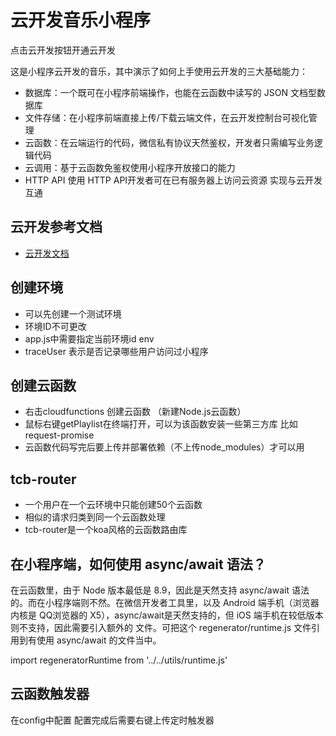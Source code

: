 # 云开发音乐小程序

  点击云开发按钮开通云开发

这是小程序云开发的音乐，其中演示了如何上手使用云开发的三大基础能力：

- 数据库：一个既可在小程序前端操作，也能在云函数中读写的 JSON 文档型数据库
- 文件存储：在小程序前端直接上传/下载云端文件，在云开发控制台可视化管理
- 云函数：在云端运行的代码，微信私有协议天然鉴权，开发者只需编写业务逻辑代码
- 云调用：基于云函数免鉴权使用小程序开放接口的能力
- HTTP API 使用 HTTP API开发者可在已有服务器上访问云资源 实现与云开发互通

## 云开发参考文档

- [云开发文档](https://developers.weixin.qq.com/miniprogram/dev/wxcloud/basis/getting-started.html)


## 创建环境

- 可以先创建一个测试环境
- 环境ID不可更改
- app.js中需要指定当前环境id env
- traceUser 表示是否记录哪些用户访问过小程序


## 创建云函数
- 右击cloudfunctions 创建云函数 （新建Node.js云函数）
- 鼠标右键getPlaylist在终端打开，可以为该函数安装一些第三方库 比如request-promise
- 云函数代码写完后要上传并部署依赖（不上传node_modules）才可以用


## tcb-router

- 一个用户在一个云环境中只能创建50个云函数
- 相似的请求归类到同一个云函数处理
- tcb-router是一个koa风格的云函数路由库


## 在小程序端，如何使用 async/await 语法？

在云函数里，由于 Node 版本最低是 8.9，因此是天然支持 async/await 语法的。而在小程序端则不然。在微信开发者工具里，以及 Android 端手机（浏览器内核是 QQ浏览器的 X5），async/await是天然支持的，但 iOS 端手机在较低版本则不支持，因此需要引入额外的 文件。可把这个 regenerator/runtime.js 文件引用到有使用 async/await 的文件当中。

import regeneratorRuntime from '../../utils/runtime.js'


## 云函数触发器

在config中配置 配置完成后需要右键上传定时触发器

